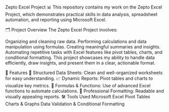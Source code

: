 Zepto Excel Project 📊
This repository contains my work on the Zepto Excel Project, which demonstrates practical skills in data analysis, spreadsheet automation, and reporting using Microsoft Excel.

🗂️ Project Overview
The Zepto Excel Project involves:

Organizing and cleaning raw data.
Performing calculations and data manipulation using formulas.
Creating meaningful summaries and insights.
Automating repetitive tasks with Excel features like pivot tables, charts, and conditional formatting.
This project showcases my ability to handle data efficiently, draw insights, and present them in a clear, actionable format.

🚀 Features
📑 Structured Data Sheets: Clean and well-organized worksheets for easy understanding.
📈 Dynamic Reports: Pivot tables and charts to visualize key metrics.
🧮 Formulas & Functions: Use of advanced Excel functions to automate calculations.
🎨 Professional Formatting: Readable and visually appealing reports.
🛠️ Tools Used
Microsoft Excel
Pivot Tables
Charts & Graphs
Data Validation & Conditional Formatting
